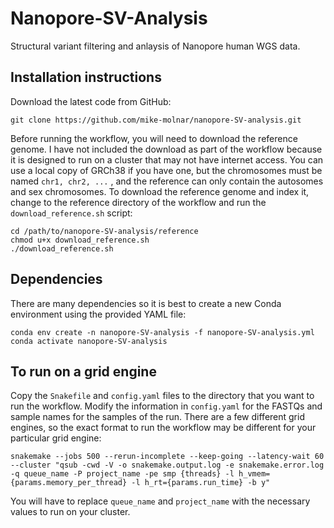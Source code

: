 # Nanopore-SV-Analysis
Structural variant filtering and anlaysis of Nanopore human WGS data.

## Installation instructions

Download the latest code from GitHub:

```
git clone https://github.com/mike-molnar/nanopore-SV-analysis.git
```

Before running the workflow, you will need to download the reference genome. I have not included the download as part of the workflow because it is designed to run on a cluster that may not have internet access.  You can use a local copy of GRCh38 if you have one, but the chromosomes must be named `chr1, chr2, ...` , and the reference can only contain the autosomes and sex chromosomes. To download the reference genome and index it, change to the reference directory of the workflow and run the `download_reference.sh` script:

```
cd /path/to/nanopore-SV-analysis/reference
chmod u+x download_reference.sh
./download_reference.sh
```

## Dependencies

There are many dependencies so it is best to create a new Conda environment using the provided YAML file:

```
conda env create -n nanopore-SV-analysis -f nanopore-SV-analysis.yml
conda activate nanopore-SV-analysis
```

## To run on a grid engine

Copy the `Snakefile` and `config.yaml` files to the directory that you want to run the workflow.  Modify the information in `config.yaml` for the FASTQs and sample names for the samples of the run. There are a few different grid engines, so the exact format to run the workflow may be different for your particular grid engine:

```
snakemake --jobs 500 --rerun-incomplete --keep-going --latency-wait 60 --cluster "qsub -cwd -V -o snakemake.output.log -e snakemake.error.log -q queue_name -P project_name -pe smp {threads} -l h_vmem={params.memory_per_thread} -l h_rt={params.run_time} -b y"
```

You will have to replace `queue_name` and `project_name` with the necessary values to run on your cluster.
